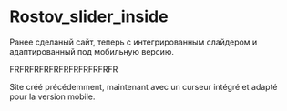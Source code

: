 # Rostov_slider_inside

Ранее сделаный сайт, теперь с интегрированным слайдером и адаптированный 
под мобильную версию.

FRFRFRFRFRFRFRFRFRFRFR

Site créé précédemment, maintenant avec un curseur intégré et adapté
pour la version mobile.
